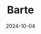 ---  
layout: startup_page  
title: "Barte"  
id: "barte.com"  
permalink: "/bartebarte.com10042024/"  
website: "https://www.barte.com/"  
funding_round: "Series A"  
funding_amount: "$8M"  
investors: "AlleyCorp, NXTP, VentureFriends, Force Over Mass Capital"  
about: "Barte is a Brazilian fintech company offering modular payment solutions for medium and large companies. They provide a multichannel payments platform and white-label infrastructure, enabling businesses to streamline transactions and enhance customer experiences through embedded payments. Their focus is on customization and increasing purchasing power for clients' customers."  
markets: "Fintech, Payments, Financial Services"  
hq: "São Paulo, São Paulo, Brazil"  
founded_year: "2021"  
linkedin: "https://www.linkedin.com/company/bartedotcom"  
twitter: ""  
instagram: ""  
facebook: "https://www.facebook.com/Barte.brasil/"  
crunchbase: "https://www.crunchbase.com/organization/barte"  
pitchbook: "https://pitchbook.com/profiles/company/496547-29"  

date_display: "04-Oct-2024"  
date: "2024-10-04"

# SEO Optimization  
meta_title: "Barte - Series A Funding ($8M)"  
meta_description: "Barte, Barte is a Brazilian fintech company offering modular payment solutions for medium and large companies. They provide a multichannel payments platform ..."  
meta_keywords: "Barte, Fintech, Payments, Financial Services, Series A funding"  
canonical_url: "https://startup.projectstartups.com/bartebarte.com10042024/"  
---